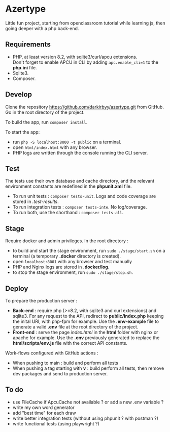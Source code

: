 # Azertype

Little fun project, starting from openclassroom tutorial while learning js, then going deeper with a php back-end.

## Requirements

- PHP, at least version 8.2, with sqlite3/curl/apcu extensions.  
Don't forget to enable APCU in CLI by adding `apc.enable_cli=1` to the **php.ini** file.
- Sqlite3.
- Composer.

## Develop

Clone the repository <https://github.com/darkirbyy/azertype.git> from GitHub.  
Go in the root directory of the project.  

To build the app, run `composer install`.  

To start the app:

- run `php -S localhost:8000 -t public` on a terminal.
- open `html/index.html` with any browser.
- PHP logs are written through the console running the CLI server.

## Test

The tests use their own database and cache directory, and the relevant environment constants are redefined in the **phpunit.xml** file.

- To run unit tests : `composer tests-unit`. Logs and code coverage are stored in *.test-results*.  
- To run integration tests : `composer tests-inte`. No log/coverage.  
- To run both, use the shorthand : `composer tests-all`.

## Stage

Require docker and admin privileges. In the root directory :

- to build and start the stage environment, run `sudo ./stage/start.sh` on a terminal (a temporary **.docker** directory is created).
- open `localhost:8001` with any browser and test manually
- PHP and Nginx logs are stored in **.docker/log**.
- to stop the stage environment, run `sudo ./stage/stop.sh`.

## Deploy

To prepare the production server :

- **Back-end** : require php (>=8.2, with sqlite3 and curl extensions) and sqlite3. For any request to the API, redirect to **public/index.php** keeping the inital URI, with php-fpm for example. Use the **.env-example** file to generate a valid **.env** file at the root directory of the project.
- **Front-end** : serve the page *index.html* in the **html** folder with nginx or apache for example. Use the **.env** previously generated to replace the **html/scripts/env.js** file with the correct API constants.

Work-flows configured with GitHub actions :

- When pushing to main : build and perform all tests
- When pushing a tag starting with **v** : build perform all tests, then remove dev packages and send to production server.

## To do

- use FileCache if ApcuCache not available ? or add a new .env variable ?
- write my own word generator
- add "best time" for each draw
- write better integration tests (without using phpunit ? with postman ?)
- write functional tests (using playwright ?)

